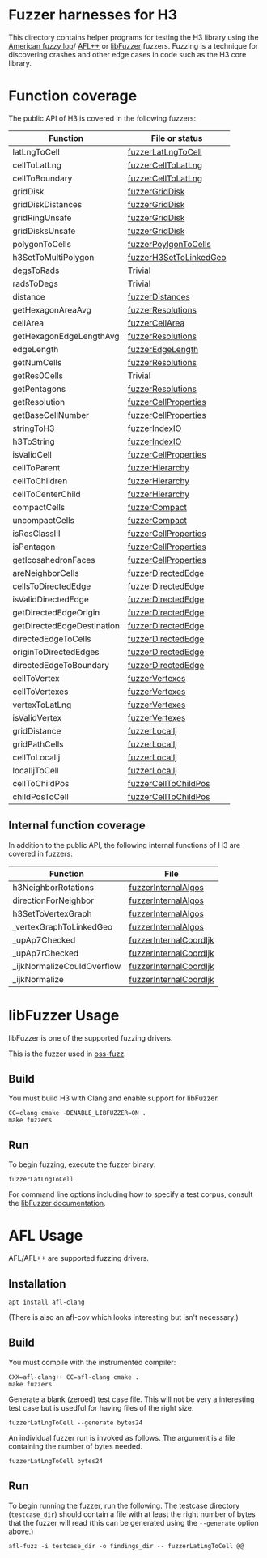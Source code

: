 # Fuzzer harnesses for H3

This directory contains helper programs for testing the H3 library using the
[American fuzzy lop](https://lcamtuf.coredump.cx/afl/)/
[AFL++](https://github.com/AFLplusplus/AFLplusplus) or
[libFuzzer](https://www.llvm.org/docs/LibFuzzer.html) fuzzers.
Fuzzing is a technique for discovering crashes and other edge cases in code
such as the H3 core library.

# Function coverage

The public API of H3 is covered in the following fuzzers:

| Function | File or status
| -------- | --------------
| latLngToCell | [fuzzerLatLngToCell](./fuzzerLatLngToCell.c)
| cellToLatLng |  [fuzzerCellToLatLng](./fuzzerCellToLatLng.c)
| cellToBoundary | [fuzzerCellToLatLng](./fuzzerCellToLatLng.c)
| gridDisk | [fuzzerGridDisk](./fuzzerGridDisk.c)
| gridDiskDistances | [fuzzerGridDisk](./fuzzerGridDisk.c)
| gridRingUnsafe | [fuzzerGridDisk](./fuzzerGridDisk.c)
| gridDisksUnsafe | [fuzzerGridDisk](./fuzzerGridDisk.c)
| polygonToCells | [fuzzerPoylgonToCells](./fuzzerPolygonToCells.c)
| h3SetToMultiPolygon | [fuzzerH3SetToLinkedGeo](./fuzzerH3SetToLinkedGeo.c)
| degsToRads | Trivial
| radsToDegs | Trivial
| distance | [fuzzerDistances](./fuzzerDistances.c)
| getHexagonAreaAvg | [fuzzerResolutions](./fuzzerResolutions.c)
| cellArea | [fuzzerCellArea](./fuzzerCellArea.c)
| getHexagonEdgeLengthAvg | [fuzzerResolutions](./fuzzerResolutions.c)
| edgeLength | [fuzzerEdgeLength](./fuzzerEdgeLength.c)
| getNumCells | [fuzzerResolutions](./fuzzerResolutions.c)
| getRes0Cells | Trivial
| getPentagons | [fuzzerResolutions](./fuzzerResolutions.c)
| getResolution | [fuzzerCellProperties](./fuzzerCellProperties.c)
| getBaseCellNumber | [fuzzerCellProperties](./fuzzerCellProperties.c)
| stringToH3 | [fuzzerIndexIO](./fuzzerIndexIO.c)
| h3ToString | [fuzzerIndexIO](./fuzzerIndexIO.c)
| isValidCell | [fuzzerCellProperties](./fuzzerCellProperties.c)
| cellToParent | [fuzzerHierarchy](./fuzzerHierarchy.c)
| cellToChildren | [fuzzerHierarchy](./fuzzerHierarchy.c)
| cellToCenterChild | [fuzzerHierarchy](./fuzzerHierarchy.c)
| compactCells | [fuzzerCompact](./fuzzerCompact.c)
| uncompactCells | [fuzzerCompact](./fuzzerCompact.c)
| isResClassIII | [fuzzerCellProperties](./fuzzerCellProperties.c)
| isPentagon | [fuzzerCellProperties](./fuzzerCellProperties.c)
| getIcosahedronFaces | [fuzzerCellProperties](./fuzzerCellProperties.c)
| areNeighborCells | [fuzzerDirectedEdge](./fuzzerDirectedEdge.c)
| cellsToDirectedEdge | [fuzzerDirectedEdge](./fuzzerDirectedEdge.c)
| isValidDirectedEdge | [fuzzerDirectedEdge](./fuzzerDirectedEdge.c)
| getDirectedEdgeOrigin | [fuzzerDirectedEdge](./fuzzerDirectedEdge.c)
| getDirectedEdgeDestination | [fuzzerDirectedEdge](./fuzzerDirectedEdge.c)
| directedEdgeToCells | [fuzzerDirectedEdge](./fuzzerDirectedEdge.c)
| originToDirectedEdges | [fuzzerDirectedEdge](./fuzzerDirectedEdge.c)
| directedEdgeToBoundary | [fuzzerDirectedEdge](./fuzzerDirectedEdge.c)
| cellToVertex | [fuzzerVertexes](./fuzzerVertexes.c)
| cellToVertexes | [fuzzerVertexes](./fuzzerVertexes.c)
| vertexToLatLng | [fuzzerVertexes](./fuzzerVertexes.c)
| isValidVertex | [fuzzerVertexes](./fuzzerVertexes.c)
| gridDistance | [fuzzerLocalIj](./fuzzerLocalIj.c)
| gridPathCells | [fuzzerLocalIj](./fuzzerLocalIj.c)
| cellToLocalIj | [fuzzerLocalIj](./fuzzerLocalIj.c)
| localIjToCell | [fuzzerLocalIj](./fuzzerLocalIj.c)
| cellToChildPos| [fuzzerCellToChildPos](./fuzzerCellToChildPos.c)
| childPosToCell| [fuzzerCellToChildPos](./fuzzerCellToChildPos.c)

## Internal function coverage

In addition to the public API, the following internal functions of H3 are covered in fuzzers:

| Function | File
| -------- | ----
| h3NeighborRotations | [fuzzerInternalAlgos](./fuzzerInternalAlgos.c)
| directionForNeighbor | [fuzzerInternalAlgos](./fuzzerInternalAlgos.c)
| h3SetToVertexGraph | [fuzzerInternalAlgos](./fuzzerInternalAlgos.c)
| _vertexGraphToLinkedGeo | [fuzzerInternalAlgos](./fuzzerInternalAlgos.c)
| _upAp7Checked | [fuzzerInternalCoordIjk](./fuzzerInternalCoordIjk.c)
| _upAp7rChecked | [fuzzerInternalCoordIjk](./fuzzerInternalCoordIjk.c)
| _ijkNormalizeCouldOverflow | [fuzzerInternalCoordIjk](./fuzzerInternalCoordIjk.c)
| _ijkNormalize | [fuzzerInternalCoordIjk](./fuzzerInternalCoordIjk.c)

# libFuzzer Usage

libFuzzer is one of the supported fuzzing drivers.

This is the fuzzer used in [oss-fuzz](https://github.com/google/oss-fuzz/tree/master/projects/h3).

## Build

You must build H3 with Clang and enable support for libFuzzer.

```
CC=clang cmake -DENABLE_LIBFUZZER=ON .
make fuzzers
```

## Run

To begin fuzzing, execute the fuzzer binary:

```
fuzzerLatLngToCell
```

For command line options including how to specify a test corpus, consult the [libFuzzer documentation](https://www.llvm.org/docs/LibFuzzer.html#options).

# AFL Usage

AFL/AFL++ are supported fuzzing drivers.

## Installation

```
apt install afl-clang
```

(There is also an afl-cov which looks interesting but isn't necessary.)

## Build

You must compile with the instrumented compiler:

```
CXX=afl-clang++ CC=afl-clang cmake .
make fuzzers
```

Generate a blank (zeroed) test case file. This will not be very a interesting test case but is usedful
for having files of the right size.

```
fuzzerLatLngToCell --generate bytes24
```

An individual fuzzer run is invoked as follows. The argument is a file containing the number of bytes needed.

```
fuzzerLatLngToCell bytes24
```

## Run

To begin running the fuzzer, run the following. The testcase directory (`testcase_dir`) should contain a file
with at least the right number of bytes that the fuzzer will read (this can be generated using the `--generate`
option above.)

```
afl-fuzz -i testcase_dir -o findings_dir -- fuzzerLatLngToCell @@
```

